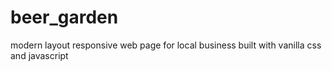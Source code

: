 # beer_garden
modern layout responsive web page for local business built with vanilla css and javascript
